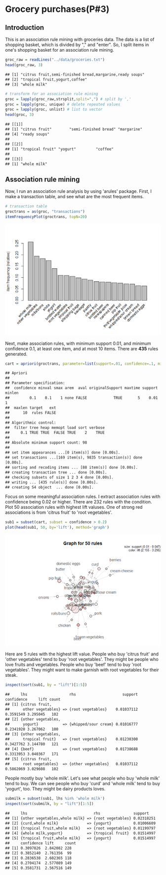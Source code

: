 Grocery purchases(P\#3)
================

Introduction
------------

This is an association rule mining with groceries data.
The data is a list of shopping basket, which is divided by "," and "enter".
So, I split items in one's shopping basket for an association rule mining.

``` r
groc_raw = readLines("../data/groceries.txt")
head(groc_raw, 3)
```

    ## [1] "citrus fruit,semi-finished bread,margarine,ready soups"
    ## [2] "tropical fruit,yogurt,coffee"                          
    ## [3] "whole milk"

``` r
# transform for an association rule mining
groc = lapply(groc_raw,strsplit,split=",") # split by ','
groc = lapply(groc, unique) # delete repeated values
groc = lapply(groc, unlist) # list to vector
head(groc, 3)
```

    ## [[1]]
    ## [1] "citrus fruit"        "semi-finished bread" "margarine"          
    ## [4] "ready soups"        
    ## 
    ## [[2]]
    ## [1] "tropical fruit" "yogurt"         "coffee"        
    ## 
    ## [[3]]
    ## [1] "whole milk"

Association rule mining
-----------------------

Now, I run an association rule analysis by using 'arules' package.
First, I make a transaction table, and see what are the most frequent items.

``` r
# transaction table
groctrans = as(groc, "transactions") 
itemFrequencyPlot(groctrans, topN=20)
```

![](p3_files/figure-markdown_github/unnamed-chunk-3-1.png)

Next, make association rules, with minimum support 0.01, and minimum confidence 0.1, at least one item, and at most 10 items. There are **435** rules generated.

``` r
cart = apriori(groctrans, parameter=list(support=.01, confidence=.1, minlen=1, maxlen=10))
```

    ## Apriori
    ## 
    ## Parameter specification:
    ##  confidence minval smax arem  aval originalSupport maxtime support minlen
    ##         0.1    0.1    1 none FALSE            TRUE       5    0.01      1
    ##  maxlen target   ext
    ##      10  rules FALSE
    ## 
    ## Algorithmic control:
    ##  filter tree heap memopt load sort verbose
    ##     0.1 TRUE TRUE  FALSE TRUE    2    TRUE
    ## 
    ## Absolute minimum support count: 98 
    ## 
    ## set item appearances ...[0 item(s)] done [0.00s].
    ## set transactions ...[169 item(s), 9835 transaction(s)] done [0.00s].
    ## sorting and recoding items ... [88 item(s)] done [0.00s].
    ## creating transaction tree ... done [0.00s].
    ## checking subsets of size 1 2 3 4 done [0.00s].
    ## writing ... [435 rule(s)] done [0.00s].
    ## creating S4 object  ... done [0.00s].

Focus on some meaningful association rules. I extract association rules with confidence being 0.02 or higher. There are 232 rules with the condition.
Plot 50 association rules with highest lift valuses. One of strong red associations is from 'citrus fruit' to 'root vegetables'.

``` r
sub1 = subset(cart, subset = confidence > 0.2)
plot(head(sub1, 50, by='lift'), method='graph')
```

![](p3_files/figure-markdown_github/unnamed-chunk-5-1.png)

Here are 5 rules with the highest lift value.
People who buy 'citrus fruit' and 'other vegetables' tend to buy 'root vegetables'. They might be people who love fruits and vegetables.
People who buy 'beef' tend to buy 'root vegetables'. They might want to make garnish with root vegetables for their steak.

``` r
inspect(sort(sub1, by = "lift")[1:5]) 
```

    ##     lhs                   rhs                     support confidence     lift count
    ## [1] {citrus fruit,                                                                 
    ##      other vegetables} => {root vegetables}    0.01037112  0.3591549 3.295045   102
    ## [2] {other vegetables,                                                             
    ##      yogurt}           => {whipped/sour cream} 0.01016777  0.2341920 3.267062   100
    ## [3] {other vegetables,                                                             
    ##      tropical fruit}   => {root vegetables}    0.01230300  0.3427762 3.144780   121
    ## [4] {beef}             => {root vegetables}    0.01738688  0.3313953 3.040367   171
    ## [5] {citrus fruit,                                                                 
    ##      root vegetables}  => {other vegetables}   0.01037112  0.5862069 3.029608   102

People mostly buy 'whole milk'. Let's see what people who buy 'whole milk' tend to buy.
We can see people who buy 'curd' and 'whole milk' tend to buy 'yogurt', too. They might be dairy products loves.

``` r
submilk = subset(sub1, lhs %in% 'whole milk')
inspect(sort(submilk, by = "lift")[1:5])
```

    ##     lhs                              rhs               support   
    ## [1] {other vegetables,whole milk} => {root vegetables} 0.02318251
    ## [2] {curd,whole milk}             => {yogurt}          0.01006609
    ## [3] {tropical fruit,whole milk}   => {root vegetables} 0.01199797
    ## [4] {whole milk,yogurt}           => {tropical fruit}  0.01514997
    ## [5] {tropical fruit,whole milk}   => {yogurt}          0.01514997
    ##     confidence lift     count
    ## [1] 0.3097826  2.842082 228  
    ## [2] 0.3852140  2.761356  99  
    ## [3] 0.2836538  2.602365 118  
    ## [4] 0.2704174  2.577089 149  
    ## [5] 0.3581731  2.567516 149
